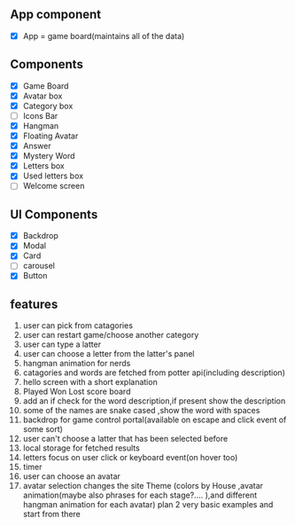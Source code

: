 ## App component

- [x] App = game board(maintains all of the data)

## Components

- [x] Game Board
- [x] Avatar box
- [x] Category box
- [ ] Icons Bar
- [x] Hangman
- [x] Floating Avatar
- [x] Answer
- [x] Mystery Word
- [x] Letters box
- [x] Used letters box
- [ ] Welcome screen

## UI Components

- [x] Backdrop
- [x] Modal
- [x] Card
- [ ] carousel
- [x] Button

## features

1. user can pick from catagories
2. user can restart game/choose another category
3. user can type a latter
4. user can choose a letter from the latter's panel
5. hangman animation for nerds
6. catagories and words are fetched from potter api(including description)
7. hello screen with a short explanation
8. Played Won Lost score board
9. add an if check for the word description,if present show the description
10. some of the names are snake cased ,show the word with spaces
11. backdrop for game control portal(available on escape and click event of some sort)
12. user can't choose a latter that has been selected before
13. local storage for fetched results
14. letters focus on user click or keyboard event(on hover too)
15. timer
16. user can choose an avatar
17. avatar selection changes the site Theme (colors by House ,avatar animation(maybe also phrases for each stage?.... ),and different hangman animation for each avatar)
    plan 2 very basic examples and start from there

